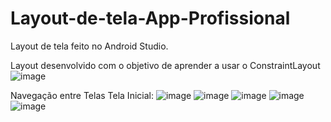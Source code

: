 # Layout-de-tela-App-Profissional
Layout de tela feito no Android Studio.

Layout desenvolvido com o objetivo de aprender a usar o ConstraintLayout
![image](https://github.com/user-attachments/assets/dfdd019f-5ea9-4bf9-a3bd-0fa59e8a3b63)

Navegação entre Telas
Tela Inicial:
![image](https://github.com/user-attachments/assets/25a88390-5bfb-4dac-a568-f1aa2bfc3207)
![image](https://github.com/user-attachments/assets/bf963ff6-4b16-4cb9-bde7-5f724fb85123)
![image](https://github.com/user-attachments/assets/cd08eb99-474a-4ff0-b41c-e7b1f76fd2dc)
![image](https://github.com/user-attachments/assets/dccbbd09-c980-47e1-bed2-28ae8078b169)
![image](https://github.com/user-attachments/assets/596e9163-9f49-4249-9d29-8466f7e35852)






